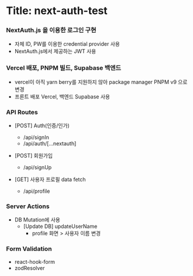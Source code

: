 # Title: next-auth-test

### NextAuth.js 을 이용한 로그인 구현
- 자체 ID, PW를 이용한 credential provider 사용
- NextAuth.js에서 제공하는 JWT 사용

### Vercel 배포, PNPM 빌드, Supabase 백엔드
- vercel이 아직 yarn berry를 지원하지 않아 package manager PNPM v9 으로 변경
- 프론트 배포 Vercel, 백엔드 Supabase 사용


### API Routes
- [POST] Auth(인증/인가)
    - /api/signIn
    - /api/auth/[...nextauth]

- [POST] 회원가입
    - /api/signUp

- [GET] 사용자 프로필 data fetch
    - /api/profile

### Server Actions
- DB Mutation에 사용 
    - [Update DB] updateUserName
        - profile 화면 > 사용자 이름 변경

### Form Validation
- react-hook-form
- zodResolver
